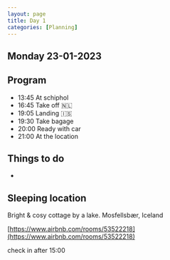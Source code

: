 ```yaml
--- 
layout: page
title: Day 1 
categories: [Planning] 
---
```

## Monday 23-01-2023

## Program
- 13:45 At schiphol
- 16:45 Take off 🇳‍🇱
- 19:05 Landing 🇮‍🇸
- 19:30 Take bagage
- 20:00 Ready with car
- 21:00 At the location 

## Things to do
 - 

## Sleeping location 
Bright & cosy cottage by a lake.
Mosfellsbær, Iceland

[https://www.airbnb.com/rooms/53522218](https://www.airbnb.com/rooms/53522218)

check in after 15:00